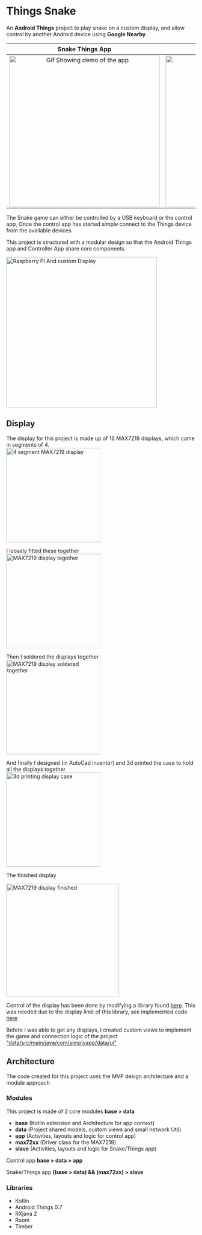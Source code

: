 # Things Snake  
An **Android Things** project to play snake on a custom display, and allow control by another Android device using **Google Nearby**.  
 
Snake Things App		|	Control App
:-------------------------:|:-------------------------:
<img src="https://i.imgur.com/QhG5m7v.gif" height="400" alt="Gif Showing demo of the app"/> | <img src="https://i.imgur.com/qpKEHTc.png" height="400" alt="Gif Showing demo of the app"/> 

The Snake game can either be controlled by a USB keyboard or the control app, Once the control app has started simple connect to the Things device from the available devices


This project is structured with a modular design so that the Android Things app and Controller App share core components.

<img src="https://i.imgur.com/obO6W6S.jpg" height="400" alt="Raspberry Pi And custom Display "/> 


## Display  
  
The display for this project is made up of 16 MAX7219 displays, which came in segments of 4.  
<img src="https://i.imgur.com/jnbUYUe.jpg" height="250" alt="4 segment MAX7219 display"/>  
  
  
I loosely fitted these together   
<img src="https://i.imgur.com/LojTTdH.gif" height="250" alt="MAX7219 display together"/>  
  
  
Then I soldered the displays together  
<img src="https://i.imgur.com/RHMeuys.jpg" height="250" alt="MAX7219 display soldered together"/>  

And finally I designed (in AutoCad inventor) and 3d printed the case to hold all the displays together  
<img src="https://i.imgur.com/pbDncAX.gif" height="250" alt="3d printing display case"/>  
 
The finished display

<img src="https://i.imgur.com/jatydKh.jpg" height="300" alt="MAX7219 display finished"/>  

Control of the display has been done by modifying a library found [here](https://github.com/Nilhcem/ledcontrol-androidthings).  This was needed due to the display limit of this library, see implemented code [here](https://github.com/offbow/Things-Snake/blob/master/max72xx/src/main/java/com/simplyapp/max72xx/driver/MAX72xxLEDController.java)

Before I was able to get any displays, I created custom views to implement the game and connection logic of the project ["data/src/main/java/com/simplyapp/data/ui"](https://github.com/offbow/Things-Snake/tree/master/data/src/main/java/com/simplyapp/data/ui)  
  
## Architecture  
The code created for this project uses the MVP design architecture and a module approach 
### Modules
This project is made of 2 core modules **base > data**
- **base** 			(Kotlin extension and Architecture for app context)
- **data** 				(Project shared models, custom views and small network Util)
- **app** 					(Activities, layouts and logic for control app)
- **max72xx** 					(Driver class for the MAX7219)
- **slave** 					(Activities, layouts and logic for Snake/Things app)

Control app **base > data > app**

Snake/Things app **(base > data) && (max72xx) > slave**

### Libraries  
- Kotlin  
- Android Things 0.7  
- RXjava 2  
- Room  
- Timber

